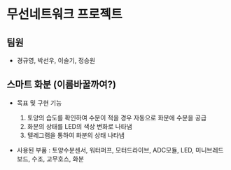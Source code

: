 # 무선네트워크 프로젝트

## 팀원
- 경규영, 박선우, 이슬기, 정승원

## 스마트 화분 (이름바꿀까여?)
  - 목표 및 구현 기능
    1. 토양의 습도를 확인하여 수분이 적을 경우 자동으로 화분에 수분을 공급
    2. 화분의 상태를 LED의 색상 변화로 나타냄
    3. 텔레그램을 통하여 화분의 상태 나타냄
  
  - 사용된 부품 : 토양수분센서, 워터퍼프, 모터드라이브, ADC모듈, LED, 미니브레드보드, 수조, 고무호스, 화분
  
